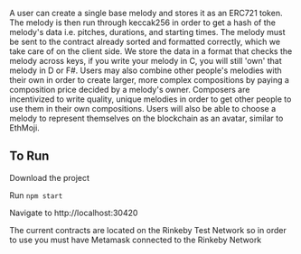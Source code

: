 A user can create a single base melody and stores it as an ERC721 token. The melody is then run through keccak256 in order to get a hash of the melody's data i.e. pitches, durations, and starting times. The melody must be sent to the contract already sorted and formatted correctly, which we take care of on the client side. We store the data in a format that checks the melody across keys, if you write your melody in C, you will still 'own' that melody in D or F#. Users may also combine other people's melodies with their own in order to create larger, more complex compositions by paying a composition price decided by a melody's owner. Composers are incentivized to write quality, unique melodies in order to get other people to use them in their own compositions. Users will also be able to choose a melody to represent themselves on the blockchain as an avatar, similar to EthMoji.

## To Run
Download the project

Run `npm start`

Navigate to http://localhost:30420

The current contracts are located on the Rinkeby Test Network so in order to use you must have Metamask connected to the Rinkeby Network
